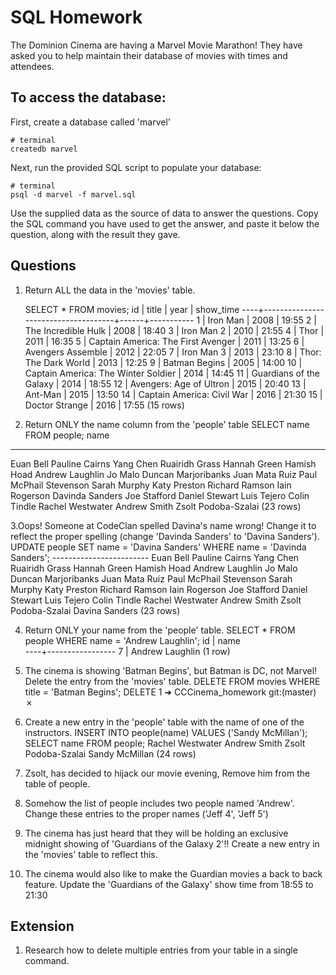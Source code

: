 # SQL Homework

The Dominion Cinema are having a Marvel Movie Marathon! They have asked you to help maintain their database of movies with times and attendees.

## To access the database:

First, create a database called 'marvel'

```
# terminal
createdb marvel
```

Next, run the provided SQL script to populate your database:

```
# terminal
psql -d marvel -f marvel.sql
```

Use the supplied data as the source of data to answer the questions.  Copy the SQL command you have used to get the answer, and paste it below the question, along with the result they gave.

## Questions

1. Return ALL the data in the 'movies' table.

    SELECT * FROM movies;
    id |                title                | year | show_time
----+-------------------------------------+------+-----------
 1 | Iron Man                            | 2008 | 19:55
 2 | The Incredible Hulk                 | 2008 | 18:40
 3 | Iron Man 2                          | 2010 | 21:55
 4 | Thor                                | 2011 | 16:35
 5 | Captain America: The First Avenger  | 2011 | 13:25
 6 | Avengers Assemble                   | 2012 | 22:05
 7 | Iron Man 3                          | 2013 | 23:10
 8 | Thor: The Dark World                | 2013 | 12:25
 9 | Batman Begins                       | 2005 | 14:00
10 | Captain America: The Winter Soldier | 2014 | 14:45
11 | Guardians of the Galaxy             | 2014 | 18:55
12 | Avengers: Age of Ultron             | 2015 | 20:40
13 | Ant-Man                             | 2015 | 13:50
14 | Captain America: Civil War          | 2016 | 21:30
15 | Doctor Strange                      | 2016 | 17:55
(15 rows)

2. Return ONLY the name column from the 'people' table
    SELECT name FROM people;
    name          
------------------------
Euan Bell
Pauline Cairns
Yang Chen
Ruairidh Grass
Hannah Green
Hamish Hoad
Andrew Laughlin
Jo Malo
Duncan Marjoribanks
Juan Mata Ruiz
Paul McPhail Stevenson
Sarah Murphy
Katy Preston
Richard Ramson
Iain Rogerson
Davinda Sanders
Joe Stafford
Daniel Stewart
Luis Tejero
Colin Tindle
Rachel Westwater
Andrew Smith
Zsolt Podoba-Szalai
(23 rows)


3.Oops! Someone at CodeClan spelled Davina's name wrong! Change it to reflect the proper spelling (change 'Davinda Sanders' to 'Davina Sanders').
    UPDATE people SET name = 'Davina Sanders' WHERE name = 'Davinda Sanders';
    ------------------------
 Euan Bell
 Pauline Cairns
 Yang Chen
 Ruairidh Grass
 Hannah Green
 Hamish Hoad
 Andrew Laughlin
 Jo Malo
 Duncan Marjoribanks
 Juan Mata Ruiz
 Paul McPhail Stevenson
 Sarah Murphy
 Katy Preston
 Richard Ramson
 Iain Rogerson
 Joe Stafford
 Daniel Stewart
 Luis Tejero
 Colin Tindle
 Rachel Westwater
 Andrew Smith
 Zsolt Podoba-Szalai
 Davina Sanders
(23 rows)


4. Return ONLY your name from the 'people' table.
      SELECT * FROM people WHERE name = 'Andrew Laughlin';
      id |      name       
----+-----------------
  7 | Andrew Laughlin
(1 row)

5. The cinema is showing 'Batman Begins', but Batman is DC, not Marvel! Delete the entry from the 'movies' table.
      DELETE FROM movies WHERE title = 'Batman Begins';
      DELETE 1
➜  CCCinema_homework git:(master) ✗

6. Create a new entry in the 'people' table with the name of one of the instructors.
    INSERT INTO people(name) VALUES ('Sandy McMillan');
    SELECT name FROM people;
    Rachel Westwater
    Andrew Smith
    Zsolt Podoba-Szalai
    Sandy McMillan
    (24 rows)

7. Zsolt, has decided to hijack our movie evening, Remove him from the table of people.
    
8. Somehow the list of people includes two people named 'Andrew'. Change these entries to the proper names ('Jeff 4', 'Jeff 5')
9. The cinema has just heard that they will be holding an exclusive midnight showing of 'Guardians of the Galaxy 2'!! Create a new entry in the 'movies' table to reflect this.
10. The cinema would also like to make the Guardian movies a back to back feature. Update the 'Guardians of the Galaxy' show time from 18:55 to 21:30

## Extension

1. Research how to delete multiple entries from your table in a single command.
